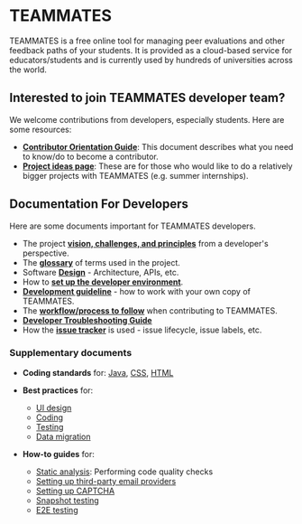 # TEAMMATES

TEAMMATES is a free online tool for managing peer evaluations and other feedback paths of your students. It is provided as a cloud-based service for educators/students and is currently used by hundreds of universities across the world.

## Interested to join TEAMMATES developer team?

We welcome contributions from developers, especially students. Here are some resources:

* [**Contributor Orientation Guide**](contributing-doc.md): This document describes what you need to know/do to become a contributor.
* [**Project ideas page**](https://github.com/TEAMMATES/teammates/wiki): These are for those who would like to do a relatively bigger projects with TEAMMATES (e.g. summer internships).

## Documentation For Developers

Here are some documents important for TEAMMATES developers.

* The project [**vision, challenges, and principles**](overview.md) from a developer's perspective.
* The [**glossary**](glossary.md) of terms used in the project.
* Software [**Design**](design.md) - Architecture, APIs, etc.
* How to [**set up the developer environment**](setting-up.md).
* [**Development guideline**](development.md) - how to work with your own copy of TEAMMATES.
* The [**workflow/process to follow**](process.md) when contributing to TEAMMATES.
* [**Developer Troubleshooting Guide**](troubleshooting-guide.md)
* How the [**issue tracker**](issues.md) is used - issue lifecycle, issue labels, etc.

### Supplementary documents

* **Coding standards** for:
  [Java](https://oss-generic.github.io/process/codingStandards/CodingStandard-Java.html),
  [CSS](https://oss-generic.github.io/process/codingStandards/CodingStandard-Css.html),
  [HTML](https://oss-generic.github.io/process/codingStandards/CodingStandard-Html.html)

* **Best practices** for:
  * [UI design](best-practices/ui-design.md)
  * [Coding](best-practices/coding.md)
  * [Testing](best-practices/testing.md)
  * [Data migration](best-practices/data-migration.md)

* **How-to guides** for:
  * [Static analysis](static-analysis.md): Performing code quality checks
  * [Setting up third-party email providers](emails.md)
  * [Setting up CAPTCHA](captcha.md)
  * [Snapshot testing](snapshot-testing.md)
  * [E2E testing](e2e-testing.md)